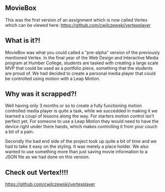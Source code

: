 ## MovieBox
This was the first version of an assignment which is now called Vertex which can be viewed here: 
https://github.com/cwilczewski/vertexplayer

## What is it?!
MovieBox was what you could called a "pre-alpha" version of the previously mentioned Vertex. In the final year of the Web Design and Interactive Media program at Humber College, students are tasked with creating a large scale MVP that could be used as a portfolio piece, something that the students are proud of. We had decided to create a personal media player that could be controlled using motion with a Leap Motion.

## Why was it scrapped?!
Well having only 3 months or so to create a fully functioning motion controlled media player is quite a task, while we succedded in making it we learned a coupl of lessons along the way. For starters motion control isn't perfect yet, For someone to use a Leap Motion they would need to have the device right under there hands, which makes controlling it from your couch a bit of a pain.

Secondly the bad end side of the project took up quite a bit of time and we had to take it easy on the styling. It was merely a place holder. We also wanted to use something more than just saving movie information to a JSON file as we had done on this version.

## Check out Vertex!!!!
https://github.com/cwilczewski/vertexplayer
